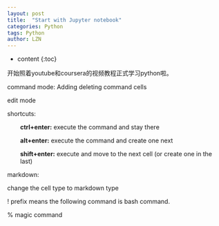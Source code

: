 ```yaml
---
layout: post
title:  "Start with Jupyter notebook" 
categories: Python
tags: Python
author: LZN
---
```


* content
{:toc}

开始照着youtube和coursera的视频教程正式学习python啦。

command mode: Adding deleting command cells

edit mode

shortcuts:
<p style="padding-left: 30px;"><strong>ctrl+enter:</strong> execute the command and stay there</p>
<p style="padding-left: 30px;"><strong>alt+enter:</strong> execute the command and create one next</p>
<p style="padding-left: 30px;"><strong>shift+enter:</strong> execute and move to the next cell (or create one in the last)</p>
markdown:

change the cell type to markdown type

! prefix means the following command is bash command.

% magic command

&nbsp;